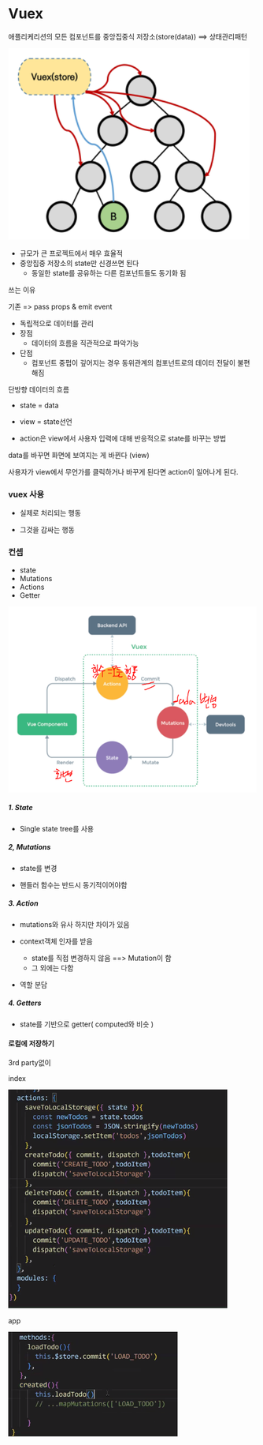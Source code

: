 # Vuex

애플리케리션의 모든 컴포넌트를 중앙집중식 저장소(store(data)) ==> 상태관리패턴

![image-20220511093020609](Vuex.assets/image-20220511093020609.png)

- 규모가 큰 프로젝트에서 매우 효율적
- 중앙집중 저장소의 state만 신경쓰면 된다
  - 동일한 state를 공유하는 다른 컴포넌트들도 동기화 됨

쓰는 이유

기존 => pass props & emit event

- 독립적으로 데이터를 관리
- 장점
  - 데이터의 흐름을 직관적으로 파악가능
- 단점
  - 컴포넌트 중펍이 깊어지는 경우 동위관계의 컴포넌트로의 데이터 전달이 불편해짐

단방향 데이터의 흐름

- state = data

- view = state선언

- action은 view에서 사용자 입력에 대해 반응적으로 state를 바꾸는 방법

data를 바꾸면 화면에 보여지는 게 바뀐다 (view)

사용자가 view에서 무언가를 클릭하거나 바꾸게 된다면 action이 일어나게 된다.

### vuex 사용

- 실제로 처리되는 행동

- 그것을 감싸는 행동

### 컨셉

- state
- Mutations
- Actions
- Getter

![image-20220511093820898](Vuex.assets/image-20220511093820898.png)

##### 1. State

- Single state tree를 사용

##### 2, Mutations

- state를 변경

- 핸들러 함수는 반드시 동기적이어야함

##### 3. Action

- mutations와 유사 하지만 차이가 있음

- context객체 인자를 받음
  
  - state를 직접 변경하지 않음 ==> Mutation이 함
  - 그 외에는 다함

- 역할 분담

##### 4. Getters

- state를 기반으로 getter( computed와 비슷 )

#### 로컬에 저장하기

3rd party없이

index

![image-20220512092707864](Vuex.assets/image-20220512092707864.png)

app

![image-20220512094130156](Vuex.assets/image-20220512094130156.png)
